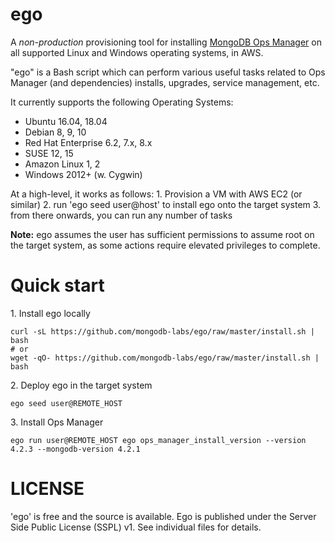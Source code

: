 # ego

A *non-production* provisioning tool for installing [MongoDB Ops Manager](https://www.mongodb.com/products/ops-manager) on all supported Linux and Windows operating systems, in AWS.

"ego" is a Bash script which can perform various useful tasks related to Ops Manager (and dependencies)
installs, upgrades, service management, etc.

It currently supports the following Operating Systems:
- Ubuntu 16.04, 18.04
- Debian 8, 9, 10
- Red Hat Enterprise 6.2, 7.x, 8.x
- SUSE 12, 15
- Amazon Linux 1, 2
- Windows 2012+ (w. Cygwin)

At a high-level, it works as follows:
1\. Provision a VM with AWS EC2 (or similar)
2\. run 'ego seed user@host' to install ego onto the target system
3\. from there onwards, you can run any number of tasks

**Note:** ego assumes the user has sufficient permissions to assume root on the target system,
as some actions require elevated privileges to complete.


# Quick start

1\. Install ego locally

```shell
curl -sL https://github.com/mongodb-labs/ego/raw/master/install.sh | bash
# or
wget -qO- https://github.com/mongodb-labs/ego/raw/master/install.sh | bash
```

2\. Deploy ego in the target system

```shell
ego seed user@REMOTE_HOST
```

3\. Install Ops Manager

```shell
ego run user@REMOTE_HOST ego ops_manager_install_version --version 4.2.3 --mongodb-version 4.2.1
```


# LICENSE

'ego' is free and the source is available. Ego is published
under the Server Side Public License (SSPL) v1. See individual files for
details.
